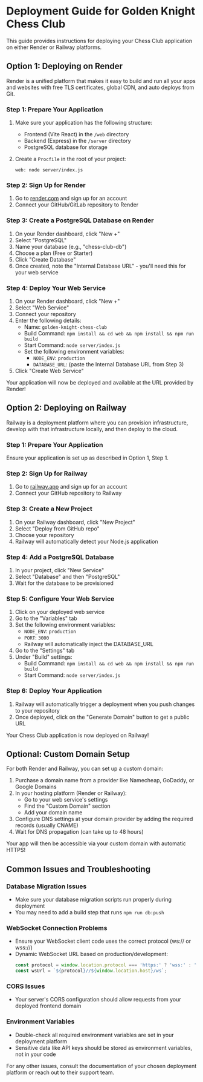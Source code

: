 # Deployment Guide for Golden Knight Chess Club

This guide provides instructions for deploying your Chess Club application on either Render or Railway platforms.

## Option 1: Deploying on Render

Render is a unified platform that makes it easy to build and run all your apps and websites with free TLS certificates, global CDN, and auto deploys from Git.

### Step 1: Prepare Your Application

1. Make sure your application has the following structure:
   - Frontend (Vite React) in the `/web` directory
   - Backend (Express) in the `/server` directory
   - PostgreSQL database for storage

2. Create a `Procfile` in the root of your project:
   ```
   web: node server/index.js
   ```

### Step 2: Sign Up for Render

1. Go to [render.com](https://render.com) and sign up for an account
2. Connect your GitHub/GitLab repository to Render

### Step 3: Create a PostgreSQL Database on Render

1. On your Render dashboard, click "New +"
2. Select "PostgreSQL"
3. Name your database (e.g., "chess-club-db")
4. Choose a plan (Free or Starter)
5. Click "Create Database"
6. Once created, note the "Internal Database URL" - you'll need this for your web service

### Step 4: Deploy Your Web Service

1. On your Render dashboard, click "New +"
2. Select "Web Service"
3. Connect your repository
4. Enter the following details:
   - Name: `golden-knight-chess-club`
   - Build Command: `npm install && cd web && npm install && npm run build`
   - Start Command: `node server/index.js`
   - Set the following environment variables:
     - `NODE_ENV`: `production`
     - `DATABASE_URL`: (paste the Internal Database URL from Step 3)
5. Click "Create Web Service"

Your application will now be deployed and available at the URL provided by Render!

## Option 2: Deploying on Railway

Railway is a deployment platform where you can provision infrastructure, develop with that infrastructure locally, and then deploy to the cloud.

### Step 1: Prepare Your Application

Ensure your application is set up as described in Option 1, Step 1.

### Step 2: Sign Up for Railway

1. Go to [railway.app](https://railway.app) and sign up for an account
2. Connect your GitHub repository to Railway

### Step 3: Create a New Project

1. On your Railway dashboard, click "New Project"
2. Select "Deploy from GitHub repo"
3. Choose your repository
4. Railway will automatically detect your Node.js application

### Step 4: Add a PostgreSQL Database

1. In your project, click "New Service"
2. Select "Database" and then "PostgreSQL"
3. Wait for the database to be provisioned

### Step 5: Configure Your Web Service

1. Click on your deployed web service
2. Go to the "Variables" tab
3. Set the following environment variables:
   - `NODE_ENV`: `production`
   - `PORT`: `3000`
   - Railway will automatically inject the DATABASE_URL
4. Go to the "Settings" tab
5. Under "Build" settings:
   - Build Command: `npm install && cd web && npm install && npm run build`
   - Start Command: `node server/index.js`

### Step 6: Deploy Your Application

1. Railway will automatically trigger a deployment when you push changes to your repository
2. Once deployed, click on the "Generate Domain" button to get a public URL

Your Chess Club application is now deployed on Railway!

## Optional: Custom Domain Setup

For both Render and Railway, you can set up a custom domain:

1. Purchase a domain name from a provider like Namecheap, GoDaddy, or Google Domains
2. In your hosting platform (Render or Railway):
   - Go to your web service's settings
   - Find the "Custom Domain" section
   - Add your domain name
3. Configure DNS settings at your domain provider by adding the required records (usually CNAME)
4. Wait for DNS propagation (can take up to 48 hours)

Your app will then be accessible via your custom domain with automatic HTTPS!

## Common Issues and Troubleshooting

### Database Migration Issues
- Make sure your database migration scripts run properly during deployment
- You may need to add a build step that runs `npm run db:push`

### WebSocket Connection Problems
- Ensure your WebSocket client code uses the correct protocol (ws:// or wss://)
- Dynamic WebSocket URL based on production/development:
  ```javascript
  const protocol = window.location.protocol === 'https:' ? 'wss:' : 'ws:';
  const wsUrl = `${protocol}//${window.location.host}/ws`;
  ```

### CORS Issues
- Your server's CORS configuration should allow requests from your deployed frontend domain

### Environment Variables
- Double-check all required environment variables are set in your deployment platform
- Sensitive data like API keys should be stored as environment variables, not in your code

For any other issues, consult the documentation of your chosen deployment platform or reach out to their support team.